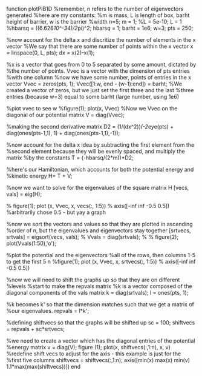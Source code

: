 function plotPIB1D
%remember, n refers to the number of eigenvectors generated
%here are my constants: 
%m is mass, L is length of box, barht height of barrier, w is the barrier
%width 
n=5;
m = 1;
%L = 5e-10;
L = 1
%hbarsq = ((6.626*10^-34)/2*pi)^2;
hbarsq = 1;
barht = 1e6;
w=3; 
pts = 250;

%now account for the delta x and discritize the number of elements in the x vector 
%We say that there are some number of points within the x vector
x = linspace(0, L, pts);
dx = x(2)-x(1);

%x is a vector that goes from 0 to 5 separated by some amount, dictated by
%the number of points. Vvec is a vector with the dimension of pts entries
%with one column
%now we have some number, points of entries in the x vector
Vvec = zeros(pts, 1);
Vvec([1:w, end - (w-1):end]) = barht;
%We created a vector of zeros, but we just set the first three and the last
%three entries (because w=3) equal to some barht (large number, using 1e6)

%plot vvec to see w
%figure(1); plot(x, Vvec)
%Now we Vvec on the diagonal of our potential matrix
V = diag(Vvec);

%making the second derivative matrix
D2 = (1/(dx^2))*(-2*eye(pts) + diag(ones(pts-1,1), 1) + diag(ones(pts-1,1),-1));

%now account for the delta x idea by subtracting the first element from the
%second element because they will be evenly spaced, and multiply the matrix
%by the constants 
T = (-hbarsq/(2*m))*D2;

%here's our Hamiltonian, which accounts for both the potential energy and
%kinetic energy
H= T + V;

%now we want to solve for the eigenvalues of the square matrix H
[vecs, vals] = eig(H);

% figure(1); plot (x, Vvec, x, vecs(:, 1:5))
% axis([-inf inf -0.5 0.5]) 
%arbitrarily chose 0.5 - but yay a graph

%now we sort the vectors and values so that they are plotted in ascending
%order of n, but the eigenvalues and eigenvectors stay together
[srtvecs, srtvals] = eigsort(vecs, vals);
% Vvals = diag(srtvals);
% 
% figure(2); plot(Vvals(1:50),'o');

%plot the potential and the eigenvectors 
%all of the rows, then columns 1-5 to get the first 5 n
%figure(1); plot (x, Vvec, x, srtvecs(:, 1:5))
% axis([-inf inf -0.5 0.5])

%now we will need to shift the graphs up so that they are on different
%levels 
%start to make the repvals matrix
%k is a vector composed of the diagonal components of the vals matrix
k = diag(srtvals);
l = ones(pts, 1);

%k becomes k' so that the dimension matches such that we get a matrix of
%our eigenvalues. 
repvals = l*k';

%defining shiftvecs so that the graphs will be shifted up
sc = 100;
shiftvecs = repvals + sc*srtvecs;

%we need to create a vector which has the diagonal entries of the potential
%energy matrix
v = diag(V);
figure (1); plot(x, shiftvecs(:,1:n), x, v)
%redefine shift vecs to adjust for the axis - this example is just for the
%first five columns
shiftvecs = shiftvecs(:,1:n);
axis([min(x) max(x) min(v) 1.1*max(max(shiftvecs))])
end
